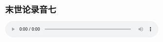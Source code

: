 # 末世论录音七

<audio style="width: 100%;" preload="false" controls controlslist="nodownload"><source src="//cdn.simai.ml/audio/mp3/old/27428.mp3" type="audio/mpeg">Your browser does not support the audio element.</audio>


